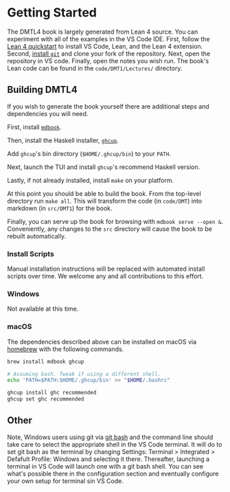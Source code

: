 # Getting Started

The DMTL4 book is largely generated from Lean 4 source. You can experiment with
all of the examples in the VS Code IDE. First, follow the [Lean 4 quickstart][1] to
install VS Code, Lean, and the Lean 4 extension. Second, [install `git`][2] and
clone your fork of the repository. Next, open the repository in VS code.
Finally, open the notes you wish run. The book's Lean code can be found in the
`code/DMT1/Lectures/` directory.

## Building DMTL4

If you wish to generate the book yourself there are additional steps and
dependencies you will need.

First, install [`mdbook`][4].  

Then, install the Haskell installer, [`ghcup`][5].  

Add `ghcup`'s bin directory (`$HOME/.ghcup/bin`) to your `PATH`.  

Next, launch the TUI and install `ghcup`'s recommend Haskell version.  

Lastly, if not already installed, install `make` on your platform.

At this point you should be able to build the book. From the top-level
directory run `make all`. This will transform the code (in `code/DMT`) into
markdown (in `src/DMT1`) for the book.

Finally, you can serve up the book for browsing with `mdbook serve --open &`.
Conveniently, any changes to the `src` directory will cause the book to be
rebuilt automatically.

### Install Scripts

Manual installation instructions will be replaced with automated install
scripts over time. We welcome any and all contributions to this effort.

### Windows

Not available at this time.

### macOS

The dependencies described above can be installed on macOS via [homebrew][6] with the
following commands.

```bash
brew install mdbook ghcup

# Assuming bash. Tweak if using a different shell.
echo 'PATH=$PATH:$HOME/.ghcup/bin' >> "$HOME/.bashrc"

ghcup install ghc recommended
ghcup set ghc recommended
```

## Other

Note, Windows users using git via [git bash][3] and the command line should take
care to select the appropriate shell in the VS Code terminal. It will do to
set git bash as the terminal by changing Settings: Terminal > Integrated >
Defafult Profile: Windows and selecting it there. Thereafter, launching a
terminal in VS Code will launch one with a git bash shell. You can see what's
possible there in the configuration section and eventually configure your own
setup for terminal sin VS Code.

[1]: https://lean-lang.org/lean4/doc/quickstart.html
[2]: https://github.com/git-guides/install-git
[3]: https://gitforwindows.org
[4]: https://github.com/rust-lang/mdBook/releases/tag/v0.4.43
[5]: https://www.haskell.org/ghcup/
[6]: https://brew.sh
